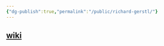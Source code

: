 ```yaml
---
{"dg-publish":true,"permalink":"/public/richard-gerstl/"}
---
```


## [wiki](https://www.wikiwand.com/en/Richard_Gerstl)